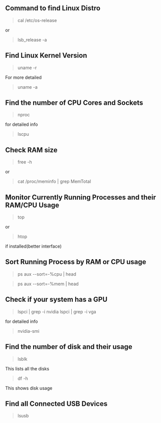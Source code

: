 ## Command to find Linux Distro

> cal /etc/os-release

or

> lsb_release -a

## Find Linux Kernel Version

> uname -r

For more detailed

> uname -a

## Find the number of CPU Cores and Sockets

> nproc

for detailed info

> lscpu

## Check RAM size

> free -h

or

> cat /proc/meminfo | grep MemTotal

## Monitor Currently Running Processes and their RAM/CPU Usage

> top

or

> htop

if installed(better interface)

## Sort Running Process by RAM or CPU usage

> ps aux --sort=-%cpu | head

> ps aux --sort=-%mem | head

## Check if your system has a GPU

> lspci | grep -i nvidia
> lspci | grep -i vga

for detailed info

> nvidia-smi

## Find the number of disk and their usage

> lsblk

This lists all the disks

> df -h

This shows disk usage

## Find all Connected USB Devices

> lsusb
